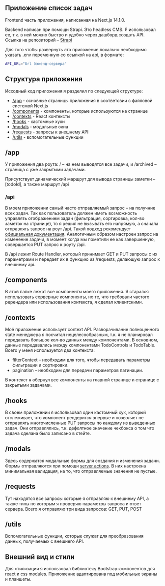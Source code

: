 ## Приложение список задач

Frontend часть приложения, написанная на Next.js 14.1.0. 

Backend написан при помощи Strapi. Это headless CMS. Я использовал ее, т.к. в ней можно быстро и удобно через дашборд создать API. Ссылка на репозиторий – [Strapi](https://github.com/DenisNyux/todo-strapi-backend)

Для того чтобы развернуть это приложение локально необходимо указать .env переменную со ссылкой на api, в формате:

```bash
API_URL="Url бэкенд-сервера"
```

## Структура приложения

Исходный код приложения я разделил по следующей структуре:

- [/app](#app) - основные страницы приложения в соответсвии с файловой системой Next.js
- [/components](#components) - компоненты, которые используются на странице
- [/сontexts](#contexts) - React контексты
- [/hooks](#hooks) - кастомные хуки
- [/modals](#modals) - модальные окна
- [/requests](#requests) - запросы к внешнему API
- [/utils](#utils) - вспомогательные функции

## /app

У приложения два роута: / – на нем выводятся все задачи, и /archived – страница с уже закрытыми задачами.  

Присутствует динамический маршрут для вывода страницы заметки – [todoId], а также маршрут /api 

### /api

В моем приложении самый часто отправляемый запрос – на получние всех задач. Так как пользователь должен иметь возможность управлять отображением задач (фильтрация, сортировка, кол-во заметок на странице), то я решил не вызывать его напрямую, а сначала отправлять запрос на роут /api. Такой подход рекомендует [официальная документация](https://nextjs.org/docs/app/building-your-application/data-fetching/fetching-caching-and-revalidating#fetching-data-on-the-client-with-route-handlers). Аналогичным образом настроен запрос на изменение задачи, в момент когда мы пометили ее как завершенную, совершается PUT запрос к роуту /api.

В /api лежит Route Handler, который принимает GET и PUT запросы с их параметрами и передает их в функцию из /requests, делающую запрос к внешнему api.

## /components

В этой папке лежат все компоненты моего приложения. Я старался использовать серверные компоненты, но те, что требовали частого ререндера или использования контекста, я сделал клиентскими. 

## /contexts

Моё приложение использует context API. Разворачивание полноценного state менеджера я посчитал нецелесообразным, т.к. я не планировал передавать большое кол-во данных между компонентами. В основном, данные передавались между компонентами TodoControls и TodoTable. Всего у меня используется два контекста: 

- filterContext – необходим для того, чтобы передавать параметры фильтрации и сортировки. 
- pagination – необходим для передачи параметров пагинации.

В контекст я обернул все компоненты на главной странице и странице с закрытыми задачами. 

## /hooks

В своем приложении я использовал один кастомный хук, который отслеживает, что компонент рендерится впервые и позволяет не отправлять многочисленные PUT запросы по каждому из выведенных задач. Они отправлялись, т.к. дефолтное значение чекбокса о том что задача сделана было записано в стейте.

## /modals
Здесь содержатся модальные формы для создания и изменения задачи. Формы отправляются при помощи [server actions](https://nextjs.org/docs/app/building-your-application/data-fetching/server-actions-and-mutations). В них настроена минимальная валидация, на то, что отправляемые значения не пустые. 

## /requests

Тут находятся все запросы которые я отправляю к внешнему API, а также типы по которым я проверяю параметры запроса и ответ сервера. Всего я отправляю три вида запросов: GET, PUT, POST

## /utils

Вспомогательные функции, которые служат для преобразования данных, получаемых с внешнего API.

## Внешний вид и стили

Для стилизации я использовал библиотеку Bootstrap компонентов для react и css modules. Приложение адаптирована под мобильные экраны и планшеты.